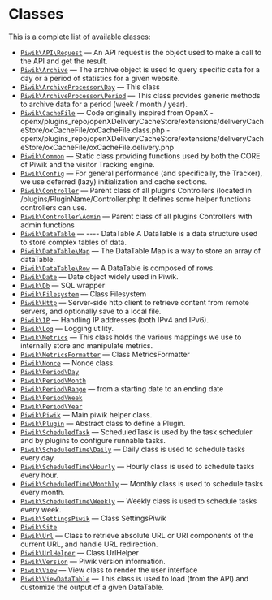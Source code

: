 Classes
=======

This is a complete list of available classes:

- [`Piwik\API\Request`](Piwik/API/Request.md) &mdash; An API request is the object used to make a call to the API and get the result.
- [`Piwik\Archive`](Piwik/Archive.md) &mdash; The archive object is used to query specific data for a day or a period of statistics for a given website.
- [`Piwik\ArchiveProcessor\Day`](Piwik/ArchiveProcessor/Day.md) &mdash; This class
- [`Piwik\ArchiveProcessor\Period`](Piwik/ArchiveProcessor/Period.md) &mdash; This class provides generic methods to archive data for a period (week / month / year).
- [`Piwik\CacheFile`](Piwik/CacheFile.md) &mdash; Code originally inspired from OpenX - openx/plugins_repo/openXDeliveryCacheStore/extensions/deliveryCacheStore/oxCacheFile/oxCacheFile.class.php - openx/plugins_repo/openXDeliveryCacheStore/extensions/deliveryCacheStore/oxCacheFile/oxCacheFile.delivery.php
- [`Piwik\Common`](Piwik/Common.md) &mdash; Static class providing functions used by both the CORE of Piwik and the visitor Tracking engine.
- [`Piwik\Config`](Piwik/Config.md) &mdash; For general performance (and specifically, the Tracker), we use deferred (lazy) initialization and cache sections.
- [`Piwik\Controller`](Piwik/Controller.md) &mdash; Parent class of all plugins Controllers (located in /plugins/PluginName/Controller.php It defines some helper functions controllers can use.
- [`Piwik\Controller\Admin`](Piwik/Controller/Admin.md) &mdash; Parent class of all plugins Controllers with admin functions
- [`Piwik\DataTable`](Piwik/DataTable.md) &mdash; ---- DataTable A DataTable is a data structure used to store complex tables of data.
- [`Piwik\DataTable\Map`](Piwik/DataTable/Map.md) &mdash; The DataTable Map is a way to store an array of dataTable.
- [`Piwik\DataTable\Row`](Piwik/DataTable/Row.md) &mdash; A DataTable is composed of rows.
- [`Piwik\Date`](Piwik/Date.md) &mdash; Date object widely used in Piwik.
- [`Piwik\Db`](Piwik/Db.md) &mdash; SQL wrapper
- [`Piwik\Filesystem`](Piwik/Filesystem.md) &mdash; Class Filesystem
- [`Piwik\Http`](Piwik/Http.md) &mdash; Server-side http client to retrieve content from remote servers, and optionally save to a local file.
- [`Piwik\IP`](Piwik/IP.md) &mdash; Handling IP addresses (both IPv4 and IPv6).
- [`Piwik\Log`](Piwik/Log.md) &mdash; Logging utility.
- [`Piwik\Metrics`](Piwik/Metrics.md) &mdash; This class holds the various mappings we use to internally store and manipulate metrics.
- [`Piwik\MetricsFormatter`](Piwik/MetricsFormatter.md) &mdash; Class MetricsFormatter
- [`Piwik\Nonce`](Piwik/Nonce.md) &mdash; Nonce class.
- [`Piwik\Period\Day`](Piwik/Period/Day.md)
- [`Piwik\Period\Month`](Piwik/Period/Month.md)
- [`Piwik\Period\Range`](Piwik/Period/Range.md) &mdash; from a starting date to an ending date
- [`Piwik\Period\Week`](Piwik/Period/Week.md)
- [`Piwik\Period\Year`](Piwik/Period/Year.md)
- [`Piwik\Piwik`](Piwik/Piwik.md) &mdash; Main piwik helper class.
- [`Piwik\Plugin`](Piwik/Plugin.md) &mdash; Abstract class to define a Plugin.
- [`Piwik\ScheduledTask`](Piwik/ScheduledTask.md) &mdash; ScheduledTask is used by the task scheduler and by plugins to configure runnable tasks.
- [`Piwik\ScheduledTime\Daily`](Piwik/ScheduledTime/Daily.md) &mdash; Daily class is used to schedule tasks every day.
- [`Piwik\ScheduledTime\Hourly`](Piwik/ScheduledTime/Hourly.md) &mdash; Hourly class is used to schedule tasks every hour.
- [`Piwik\ScheduledTime\Monthly`](Piwik/ScheduledTime/Monthly.md) &mdash; Monthly class is used to schedule tasks every month.
- [`Piwik\ScheduledTime\Weekly`](Piwik/ScheduledTime/Weekly.md) &mdash; Weekly class is used to schedule tasks every week.
- [`Piwik\SettingsPiwik`](Piwik/SettingsPiwik.md) &mdash; Class SettingsPiwik
- [`Piwik\Site`](Piwik/Site.md)
- [`Piwik\Url`](Piwik/Url.md) &mdash; Class to retrieve absolute URL or URI components of the current URL, and handle URL redirection.
- [`Piwik\UrlHelper`](Piwik/UrlHelper.md) &mdash; Class UrlHelper
- [`Piwik\Version`](Piwik/Version.md) &mdash; Piwik version information.
- [`Piwik\View`](Piwik/View.md) &mdash; View class to render the user interface
- [`Piwik\ViewDataTable`](Piwik/ViewDataTable.md) &mdash; This class is used to load (from the API) and customize the output of a given DataTable.
